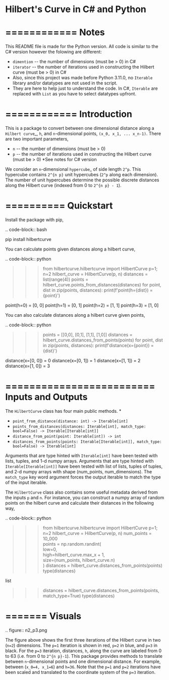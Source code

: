 # Hilbert's Curve in C# and Python

============
Notes
============
This README file is made for the Python version.
All code is similar to the C# version however the folowing are different:
* ``dimention`` -- the number of dimensions (must be > 0) in C#
* ``iterator`` -- the number of iterations used in constructing the Hilbert curve (must be > 0) in C#
* Also, since this project was made before Python 3.11.0, no ``Iterable`` library and/or datatypes are not used in the script.
* They are here to help just to understand the code. In C#, ``Iterable`` are replaced with ``List`` as you have to select datatypes upfront.

============
Introduction
============
This is a package to convert between one dimensional distance along a
`Hilbert curve`_, ``h``, and ``n``-dimensional points,
``(x_0, x_1, ... x_n-1)``.  There are two important parameters,

* ``n`` -- the number of dimensions (must be > 0)
* ``p`` -- the number of iterations used in constructing the Hilbert curve (must be > 0)
*See notes for C# version

We consider an ``n``-dimensional `hypercube`_ of side length ``2^p``.
This hypercube contains ``2^{n p}`` unit hypercubes (``2^p`` along
each dimension).  The number of unit hypercubes determine the possible
discrete distances along the Hilbert curve (indexed from 0 to
``2^{n p} - 1``).


==========
Quickstart
==========

Install the package with pip,

.. code-block:: bash

  pip install hilbertcurve

You can calculate points given distances along a hilbert curve,

.. code-block:: python

  >>> from hilbertcurve.hilbertcurve import HilbertCurve
  >>> p=1; n=2
  >>> hilbert_curve = HilbertCurve(p, n)
  >>> distances = list(range(4))
  >>> points = hilbert_curve.points_from_distances(distances)
  >>> for point, dist in zip(points, distances):
  >>>     print(f'point(h={dist}) = {point}')

  point(h=0) = [0, 0]
  point(h=1) = [0, 1]
  point(h=2) = [1, 1]
  point(h=3) = [1, 0]

You can also calculate distances along a hilbert curve given points,

.. code-block:: python

  >>> points = [[0,0], [0,1], [1,1], [1,0]]
  >>> distances = hilbert_curve.distances_from_points(points)
  >>> for point, dist in zip(points, distances):
  >>>     print(f'distance(x={point}) = {dist}')

  distance(x=[0, 0]) = 0
  distance(x=[0, 1]) = 1
  distance(x=[1, 1]) = 2
  distance(x=[1, 0]) = 3

=========================
Inputs and Outputs
=========================

The ``HilbertCurve`` class has four main public methods.
*
* ``point_from_distance(distance: int) -> Iterable[int]``
* ``points_from_distances(distances: Iterable[int], match_type: bool=False) -> Iterable[Iterable[int]]``
* ``distance_from_point(point: Iterable[int]) -> int``
* ``distances_from_points(points: Iterable[Iterable[int]], match_type: bool=False) -> Iterable[int]``

Arguments that are type hinted with ``Iterable[int]`` have been tested with lists, tuples, and 1-d numpy arrays.
Arguments that are type hinted with ``Iterable[Iterable[int]]`` have been tested with list of lists, tuples of tuples, and 2-d numpy arrays with shape (num_points, num_dimensions). The ``match_type`` key word argument forces the output iterable to match the type of the input iterable. 

The ``HilbertCurve`` class also contains some useful metadata derived from the inputs ``p`` and ``n``. For instance, you can construct a numpy array of random points on the hilbert curve and calculate their distances in the following way,

.. code-block:: python

  >>> from hilbertcurve.hilbertcurve import HilbertCurve
  >>> p=1; n=2
  >>> hilbert_curve = HilbertCurve(p, n)
  >>> num_points = 10_000                                                                                              
  >>> points = np.random.randint(                                                                                   
          low=0,                                                                                                    
          high=hilbert_curve.max_x + 1,                                                                                 
          size=(num_points, hilbert_curve.n)                                                                        
      )
  >>> distances = hilbert_curve.distances_from_points(points)
  >>> type(distances)
  
  list

  >>> distances = hilbert_curve.distances_from_points(points, match_type=True)
  >>> type(distances)


=======
Visuals
=======

.. figure:: n2_p3.png

   The figure above shows the first three iterations of the Hilbert
   curve in two (``n=2``) dimensions.  The ``p=1`` iteration is shown
   in red, ``p=2`` in blue, and ``p=3`` in black.
   For the ``p=3`` iteration, distances, ``h``, along the curve are
   labeled from 0 to 63 (i.e. from 0 to ``2^{n p}-1``).  This package
   provides methods to translate between ``n``-dimensional points and one
   dimensional distance.  For example, between (``x_0=4, x_1=6``) and
   ``h=36``.  Note that the ``p=1`` and ``p=2`` iterations have been
   scaled and translated to the coordinate system of the ``p=3`` iteration.
